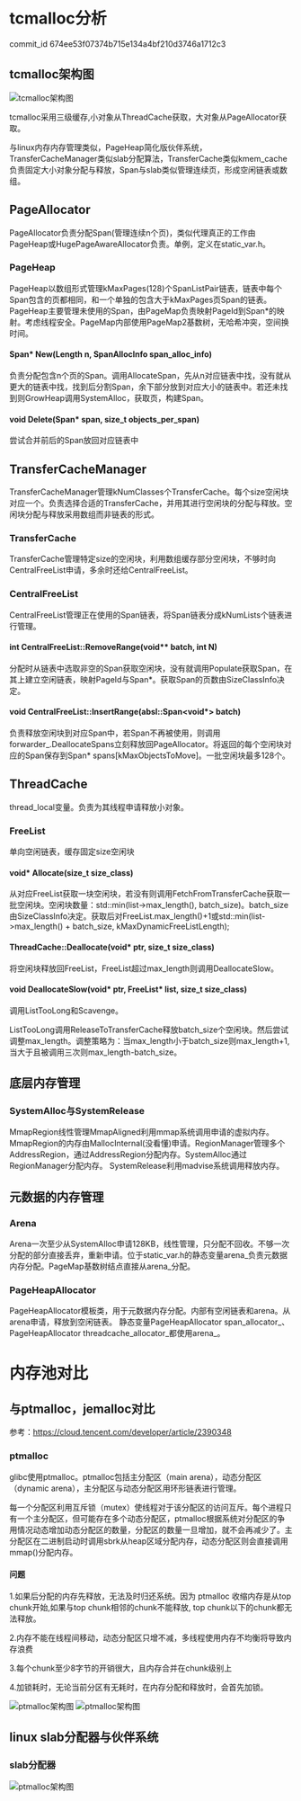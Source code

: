 # tcmalloc分析
commit_id 674ee53f07374b715e134a4bf210d3746a1712c3

## tcmalloc架构图
![tcmalloc架构图](description/tcmalloc架构.jpg)

tcmalloc采用三级缓存,小对象从ThreadCache获取，大对象从PageAllocator获取。

与linux内存内存管理类似，PageHeap简化版伙伴系统，TransferCacheManager类似slab分配算法，TransferCache类似kmem_cache负责固定大小对象分配与释放，Span与slab类似管理连续页，形成空闲链表或数组。

## PageAllocator
PageAllocator负责分配Span(管理连续n个页)，类似代理真正的工作由PageHeap或HugePageAwareAllocator负责。单例，定义在static_var.h。

### PageHeap
PageHeap以数组形式管理kMaxPages(128)个SpanListPair链表，链表中每个Span包含的页都相同，和一个单独的包含大于kMaxPages页Span的链表。
PageHeap主要管理未使用的Span，由PageMap负责映射PageId到Span*的映射。考虑线程安全。PageMap内部使用PageMap2基数树，无哈希冲突，空间换时间。

#### Span* New(Length n, SpanAllocInfo span_alloc_info)
负责分配包含n个页的Span。调用AllocateSpan，先从n对应链表中找，没有就从更大的链表中找，找到后分割Span，余下部分放到对应大小的链表中。若还未找到则GrowHeap调用SystemAlloc，获取页，构建Span。

####  void Delete(Span* span, size_t objects_per_span)
尝试合并前后的Span放回对应链表中

## TransferCacheManager
TransferCacheManager管理kNumClasses个TransferCache。每个size空闲块对应一个。负责选择合适的TransferCache，并用其进行空闲块的分配与释放。空闲块分配与释放采用数组而非链表的形式。

### TransferCache
TransferCache管理特定size的空闲块，利用数组缓存部分空闲块，不够时向CentralFreeList申请，多余时还给CentralFreeList。

### CentralFreeList
CentralFreeList管理正在使用的Span链表，将Span链表分成kNumLists个链表进行管理。

#### int CentralFreeList<Forwarder>::RemoveRange(void** batch, int N)
分配时从链表中选取非空的Span获取空闲块，没有就调用Populate获取Span，在其上建立空闲链表，映射PageId与Span*。获取Span的页数由SizeClassInfo决定。

#### void CentralFreeList<Forwarder>::InsertRange(absl::Span<void*> batch)
负责释放空闲块到对应Span中，若Span不再被使用，则调用forwarder_.DeallocateSpans立刻释放回PageAllocator。将返回的每个空闲块对应的Span保存到Span* spans[kMaxObjectsToMove]。一批空闲块最多128个。

## ThreadCache
thread_local变量。负责为其线程申请释放小对象。

### FreeList
单向空闲链表，缓存固定size空闲块

#### void* Allocate(size_t size_class)
从对应FreeList获取一块空闲块，若没有则调用FetchFromTransferCache获取一批空闲块。空闲块数量：std::min<int>(list->max_length(), batch_size)。batch_size由SizeClassInfo决定。获取后对FreeList.max_length()+1或std::min(list->max_length() + batch_size, kMaxDynamicFreeListLength);

#### ThreadCache::Deallocate(void* ptr, size_t size_class)
将空闲块释放回FreeList，FreeList超过max_length则调用DeallocateSlow。

#### void DeallocateSlow(void* ptr, FreeList* list, size_t size_class)
调用ListTooLong和Scavenge。

ListTooLong调用ReleaseToTransferCache释放batch_size个空闲块。然后尝试调整max_length。调整策略为：当max_length小于batch_size则max_length+1,当大于且被调用三次则max_length-batch_size。

## 底层内存管理

### SystemAlloc与SystemRelease
MmapRegion线性管理MmapAligned利用mmap系统调用申请的虚拟内存。MmapRegion的内存由MallocInternal(没看懂)申请。RegionManager管理多个AddressRegion，通过AddressRegion分配内存。SystemAlloc通过RegionManager分配内存。
SystemRelease利用madvise系统调用释放内存。

## 元数据的内存管理

### Arena
Arena一次至少从SystemAlloc申请128KB，线性管理，只分配不回收。不够一次分配的部分直接丢弃，重新申请。位于static_var.h的静态变量arena_负责元数据内存分配。PageMap基数树结点直接从arena_分配。

### PageHeapAllocator
PageHeapAllocator模板类，用于元数据内存分配。内部有空闲链表和arena。从arena申请，释放到空闲链表。
静态变量PageHeapAllocator<Span> span_allocator_、PageHeapAllocator<ThreadCache> threadcache_allocator_都使用arena_。

# 内存池对比

## 与ptmalloc，jemalloc对比
参考：https://cloud.tencent.com/developer/article/2390348

### ptmalloc
glibc使用ptmalloc。ptmalloc包括主分配区（main arena），动态分配区（dynamic arena），主分配区与动态分配区用环形链表进行管理。

每一个分配区利用互斥锁（mutex）使线程对于该分配区的访问互斥。每个进程只有一个主分配区，但可能存在多个动态分配区，ptmalloc根据系统对分配区的争用情况动态增加动态分配区的数量，分配区的数量一旦增加，就不会再减少了。主分配区在二进制启动时调用sbrk从heap区域分配内存，动态分配区则会直接调用mmap()分配内存。

#### 问题
1.如果后分配的内存先释放，无法及时归还系统。因为 ptmalloc 收缩内存是从top chunk开始,如果与top chunk相邻的chunk不能释放, top chunk以下的chunk都无法释放。

2.内存不能在线程间移动，动态分配区只增不减，多线程使用内存不均衡将导致内存浪费

3.每个chunk至少8字节的开销很大，且内存合并在chunk级别上

4.加锁耗时，无论当前分区有无耗时，在内存分配和释放时，会首先加锁。

![ptmalloc架构图](description/ptmalloc架构.png)
![ptmalloc架构图](description/pt_bins.png)

## linux slab分配器与伙伴系统

### slab分配器

![ptmalloc架构图](description/slab架构.png)
